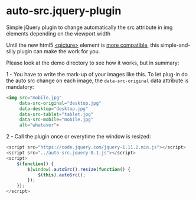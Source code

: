 # auto-src.jquery-plugin
Simple jQuery plugin to change automatically the src attribute in img elements depending on the viewport width

Until the new html5 [\<picture\>](http://www.smashingmagazine.com/2014/05/14/responsive-images-done-right-guide-picture-srcset/) element is [more compatible](http://caniuse.com/#feat=picture), this simple-and-silly plugin can make the work for you.

Please look at the demo directory to see how it works, but in summary:

1 - You have to write the mark-up of your images like this. To let plug-in do the auto src change on each image, the `data-src-original` data attribute is mandatory:
```HTML
<img src="mobile.jpg"
     data-src-original="desktop.jpg"
     data-desktop="desktop.jpg"
     data-src-tablet="tablet.jpg"
     data-src-mobile="mobile.jpg"
     alt="whatever">
```
2 - Call the plugin once or everytime the window is resized:
```JavaScript
<script src="https://code.jquery.com/jquery-1.11.2.min.js"></script>
<script src="../auto-src.jquery-0.1.js"></script>
<script>
    $(function() {
        $(window).autoSrc().resize(function() {
            $(this).autoSrc();
        });
    });
</script>
```
